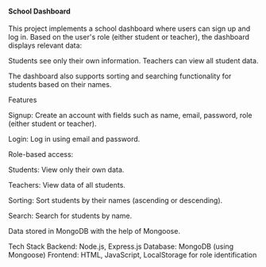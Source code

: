 <h4>School Dashboard</h4>
This project implements a school dashboard where users can sign up and log in. Based on the user's role (either student or teacher), the dashboard displays relevant data:

Students see only their own information.
Teachers can view all student data.

The dashboard also supports sorting and searching functionality for students based on their names.

Features

Signup: Create an account with fields such as name, email, password, role (either student or teacher).

Login: Log in using email and password.

Role-based access:

Students: View only their own data.

Teachers: View data of all students.

Sorting: Sort students by their names (ascending or descending).

Search: Search for students by name.

Data stored in MongoDB with the help of Mongoose.

Tech Stack
Backend: Node.js, Express.js
Database: MongoDB (using Mongoose)
Frontend: HTML, JavaScript, LocalStorage for role identification
